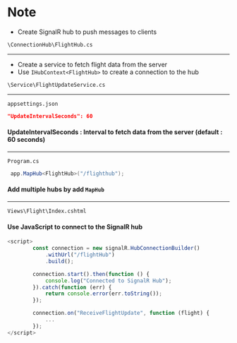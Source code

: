 ﻿# Note

* Create SignalR hub to push messages to clients

` \ConnectionHub\FlightHub.cs `



***
* Create a service to fetch flight data from the server
* Use `IHubContext<FlightHub>` to create a connection to the hub

` \Service\FlightUpdateService.cs `



***

`appsettings.json`

````json
"UpdateIntervalSeconds": 60
````
#### UpdateIntervalSeconds : Interval to fetch data from the server (default : 60 seconds)

***
`Program.cs`

````csharp
 app.MapHub<FlightHub>("/flighthub");  
````
#### Add multiple hubs by add `MapHub`

***
`Views\Flight\Index.cshtml`
#### Use JavaScript to connect to the SignalR hub

````javascript
<script>
        const connection = new signalR.HubConnectionBuilder()
            .withUrl("/flightHub")
            .build();

        connection.start().then(function () {
            console.log("Connected to SignalR Hub");
        }).catch(function (err) {
            return console.error(err.toString());
        });

        connection.on("ReceiveFlightUpdate", function (flight) {
			...
		});
</script>
````
